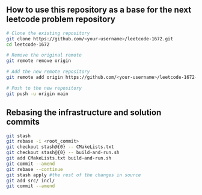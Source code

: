 ## How to use this repository as a base for the next leetcode problem repository

```bash
# Clone the existing repository
git clone https://github.com/<your-username>/leetcode-1672.git
cd leetcode-1672

# Remove the original remote
git remote remove origin

# Add the new remote repository
git remote add origin https://github.com/<your-username>/leetcode-1672-new.git

# Push to the new repository
git push -u origin main
```

## Rebasing the infrastructure and solution commits

```bash
git stash
git rebase -i <root_commit>
git checkout stash@{0} -- CMakeLists.txt
git checkout stash@{0} -- build-and-run.sh
git add CMakeLists.txt build-and-run.sh
git commit --amend
git rebase --continue
git stash apply #the rest of the changes in source
git add src/ incl/
git commit --amend
```
